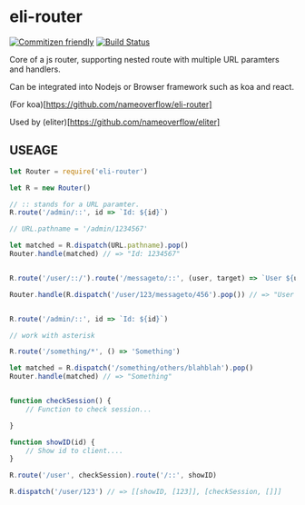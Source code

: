 # eli-router

[![Commitizen friendly](https://img.shields.io/badge/commitizen-friendly-brightgreen.svg)](http://commitizen.github.io/cz-cli/)
[![Build Status](https://travis-ci.org/nameoverflow/eli-router.svg?branch=master)](https://travis-ci.org/nameoverflow/eli-router)


Core of a js router, supporting nested route with multiple URL paramters and handlers.

Can be integrated into Nodejs or Browser framework such as koa and react.

(For koa)[https://github.com/nameoverflow/eli-router]

Used by (eliter)[https://github.com/nameoverflow/eliter]

## USEAGE

``` js
let Router = require('eli-router')

let R = new Router()

// :: stands for a URL paramter.
R.route('/admin/::', id => `Id: ${id}`)

// URL.pathname = '/admin/1234567'

let matched = R.dispatch(URL.pathname).pop()
Router.handle(matched) // => "Id: 1234567"


R.route('/user/::/').route('/messageto/::', (user, target) => `User ${user} send message to id ${target}`)

Router.handle(R.dispatch('/user/123/messageto/456').pop()) // => "User 123 send message to id 456"


R.route('/admin/::', id => `Id: ${id}`)

// work with asterisk 

R.route('/something/*', () => 'Something')

let matched = R.dispatch('/something/others/blahblah').pop()
Router.handle(matched) // => "Something"


function checkSession() {
    // Function to check session...

}

function showID(id) {
    // Show id to client....
}

R.route('/user', checkSession).route('/::', showID)

R.dispatch('/user/123') // => [[showID, [123]], [checkSession, []]]



```
